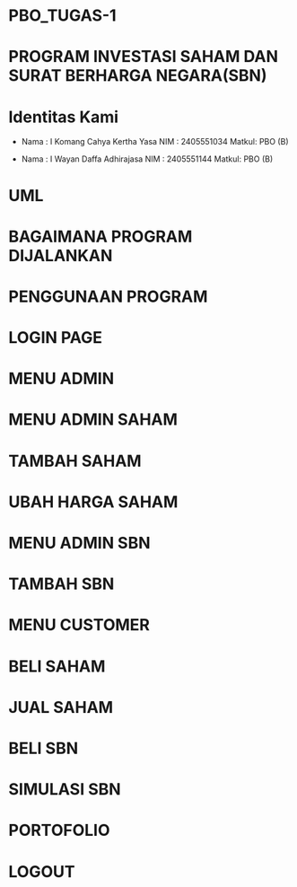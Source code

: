 # PBO_TUGAS-1
# PROGRAM INVESTASI SAHAM DAN SURAT BERHARGA NEGARA(SBN)


# Identitas Kami
* Nama  : I Komang Cahya Kertha Yasa
  NIM   : 2405551034
  Matkul: PBO (B)

* Nama  : I Wayan Daffa Adhirajasa
  NIM   : 2405551144
  Matkul: PBO (B)

# UML



# BAGAIMANA PROGRAM DIJALANKAN


# PENGGUNAAN PROGRAM


# LOGIN PAGE


# MENU ADMIN


# MENU ADMIN SAHAM


# TAMBAH SAHAM


# UBAH HARGA SAHAM


# MENU ADMIN SBN


# TAMBAH SBN
  

# MENU CUSTOMER


# BELI SAHAM


# JUAL SAHAM


# BELI SBN


# SIMULASI SBN


# PORTOFOLIO


# LOGOUT
